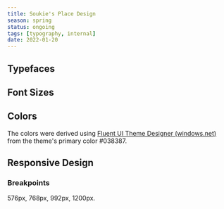 ```yaml
---
title: Soukie's Place Design
season: spring
status: ongoing
tags: [typography, internal]
date: 2022-01-20
---
```


## Typefaces

## Font Sizes

## Colors

The colors were derived using [Fluent UI Theme Designer (windows.net)](https://fluentuipr.z22.web.core.windows.net/heads/master/theming-designer/index.html) from the theme's primary color \#038387.

## Responsive Design

### Breakpoints

576px, 768px, 992px, 1200px.
